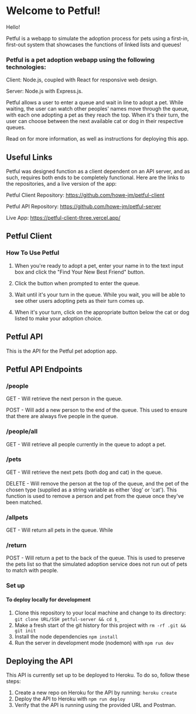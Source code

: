 # Welcome to Petful!

Hello!

Petful is a webapp to simulate the adoption process for pets using a first-in, first-out system that showcases the functions of linked lists and queues!

### Petful is a pet adoption webapp using the following technologies:

Client: Node.js, coupled with React for responsive web design.

Server: Node.js with Express.js.

Petful allows a user to enter a queue and wait in line to adopt a pet. While waiting, the user can watch other peoples' names move through the queue, with each one adopting a pet as they reach the top. When it's their turn, the user can choose between the next available cat or dog in their respective queues.

Read on for more information, as well as instructions for deploying this app.


## Useful Links

Petful was designed function as a client dependent on an API server, and as such, requires both ends to be completely functional. Here are the links to the repositories, and a live version of the app:

Petful Client Repository: https://github.com/howe-jm/petful-client

Petful API Repository: https://github.com/howe-jm/petful-server

Live App: https://petful-client-three.vercel.app/

## Petful Client

### How To Use Petful

1. When you're ready to adopt a pet, enter your name in to the text input box and click the "Find Your New Best Friend" button.

2. Click the button when prompted to enter the queue.

3. Wait until it's your turn in the queue. While you wait, you will be able to see other users adopting pets as their turn comes up.

4. When it's your turn, click on the appropriate button below the cat or dog listed to make your adoption choice.


## Petful API

This is the API for the Petful pet adoption app.

## Petful API Endpoints
### /people

GET - Will retrieve the next person in the queue.

POST - Will add a new person to the end of the queue. This used to ensure that there are always five people in the queue.

### /people/all

GET - Will retrieve all people currently in the queue to adopt a pet.

### /pets

GET - Will retrieve the next pets (both dog and cat) in the queue.

DELETE - Will remove the person at the top of the queue, and the pet of the chosen type (supplied as a string variable as either 'dog' or 'cat'). This function is used to remove a person and pet from the queue once they've been matched.

### /allpets

GET - Will return all pets in the queue. While

### /return

POST - Will return a pet to the back of the queue. This is used to preserve the pets list so that the simulated adoption service does not run out of pets to match with people.
### Set up

#### To deploy locally for development

1. Clone this repository to your local machine and change to its directory: `git clone URL/SSH petful-server && cd $_`
2. Make a fresh start of the git history for this project with `rm -rf .git && git init`
3. Install the node dependencies `npm install`
4. Run the server in development mode (nodemon) with `npm run dev`


## Deploying the API

This API is currently set up to be deployed to Heroku. To do so, follow these steps:

1. Create a new repo on Heroku for the API by running: `heroku create`
2. Deploy the API to Heroku with `npm run deploy`
3. Verify that the API is running using the provided URL and Postman.
